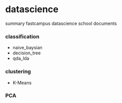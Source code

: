 # datascience
summary fastcampus datascience school documents

### classification
- naive_baysian
- decision_tree
- qda_lda

### clustering
- K-Means

### PCA
